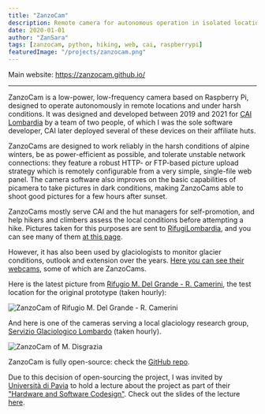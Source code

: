 ```yaml
---
title: "ZanzoCam"
description: Remote camera for autonomous operation in isolated locations, based on Raspberry Pi.
date: 2020-01-01
author: "ZanSara"
tags: [zanzocam, python, hiking, web, cai, raspberrypi]
featuredImage: "/projects/zanzocam.png"
---
```


Main website: https://zanzocam.github.io/

---

ZanzoCam is a low-power, low-frequency camera based on Raspberry Pi, designed to operate autonomously in remote locations and under harsh conditions. It was designed and developed between 2019 and 2021 for [CAI Lombardia](https://www.cai.it/gruppo_regionale/gr-lombardia/) by a team of two people, of which I was the sole software developer, CAI later deployed several of these devices on their affiliate huts. 

ZanzoCams are designed to work reliably in the harsh conditions of alpine winters, be as power-efficient as possible, and tolerate unstable network connections: they feature a robust HTTP- or FTP-based picture upload strategy which is remotely configurable from a very simple, single-file web panel. The camera software also improves on the basic capabilities of picamera to take pictures in dark conditions, making ZanzoCams able to shoot good pictures for a few hours after sunset.

ZanzoCams mostly serve CAI and the hut managers for self-promotion, and help hikers and climbers assess the local conditions before attempting a hike. Pictures taken for this purposes are sent to [RifugiLombardia](https://www.rifugi.lombardia.it/), and you can see many of them [at this page](https://www.rifugi.lombardia.it/territorio-lombardo/webcam).

However, it has also been used by glaciologists to monitor glacier conditions, outlook and extension over the years. [Here you can see their webcams](https://www.servizioglaciologicolombardo.it/webcam-3), some of which are ZanzoCams.

Here is the latest picture from [Rifugio M. Del Grande - R. Camerini](https://maps.app.goo.gl/PwdVC82VHwdPZJDE6), the test location for the original prototype (taken hourly):

![ZanzoCam of Rifugio M. Del Grande - R. Camerini](https://webcam.rifugi.lombardia.it/rifugio/00003157/pictures/image__0.jpg)

And here is one of the cameras serving a local glaciology research group, [Servizio Glaciologico Lombardo](https://www.servizioglaciologicolombardo.it/) (taken hourly).

![ZanzoCam of M. Disgrazia](https://webcam.rifugi.lombardia.it/rifugio/90003157/pictures/image__0.jpg)

ZanzoCam is fully open-source: check the [GitHub repo](https://github.com/ZanzoCam?view_as=public). 

Due to this decision of open-sourcing the project, I was invited by [Università di Pavia](https://portale.unipv.it/it) to hold a lecture about the project as part of their ["Hardware and Software Codesign"](http://hsw2021.gnudd.com/). Check out the slides of the lecture [here](talks/zanzocam-pavia/).